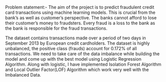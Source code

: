 Problem statement:-
The aim of the project is to predict fraudulent credit card transactions using machine learning models. This is crucial from the bank’s as well as customer’s perspective. The banks cannot afford to lose their customer’s money to fraudsters. Every fraud is a loss to the bank as the bank is responsible for the fraud transactions.

The dataset contains transactions made over a period of two days in September 2013 by European credit cardholders. The dataset is highly unbalanced, the positive class (frauds) account for 0.172% of all transactions. We need to take care of the data imbalance while building the model and come up with the best model using Logistic Regression Algorithm. Along with logistic, I have implemented Isolation Forest Algorithm and Local Outlier Factor(LOF) Algorithm which work very well with the Imbalanced Data.




